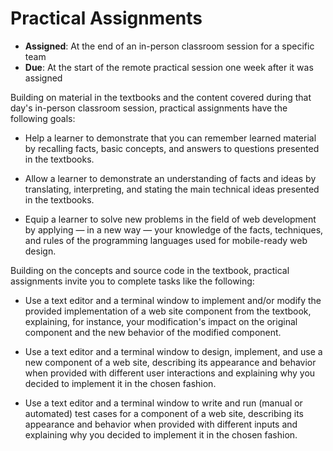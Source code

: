 # Practical Assignments

- **Assigned**: At the end of an in-person classroom session for a specific team
- **Due**: At the start of the remote practical session one week after it was assigned

Building on material in the textbooks and the content covered during that day's
in-person classroom session, practical assignments have the following goals:

- Help a learner to demonstrate that you can remember learned material by recalling
  facts, basic concepts, and answers to questions presented in the textbooks.

- Allow a learner to demonstrate an understanding of facts and ideas by translating,
  interpreting, and stating the main technical ideas presented in the textbooks.

- Equip a learner to solve new problems in the field of web development by
  applying &mdash; in a new way &mdash; your knowledge of the facts, techniques,
  and rules of the programming languages used for mobile-ready web design.

Building on the concepts and source code in the textbook, practical assignments
invite you to complete tasks like the following:

- Use a text editor and a terminal window to implement and/or modify the
  provided implementation of a web site component from the textbook, explaining,
  for instance, your modification's impact on the original component and the new
  behavior of the modified component.

- Use a text editor and a terminal window to design, implement, and use a new
  component of a web site, describing its appearance and behavior when provided
  with different user interactions and explaining why you decided to implement
  it in the chosen fashion.

- Use a text editor and a terminal window to write and run (manual or automated)
  test cases for a component of a web site, describing its appearance and
  behavior when provided with different inputs and explaining why you decided to
  implement it in the chosen fashion.
